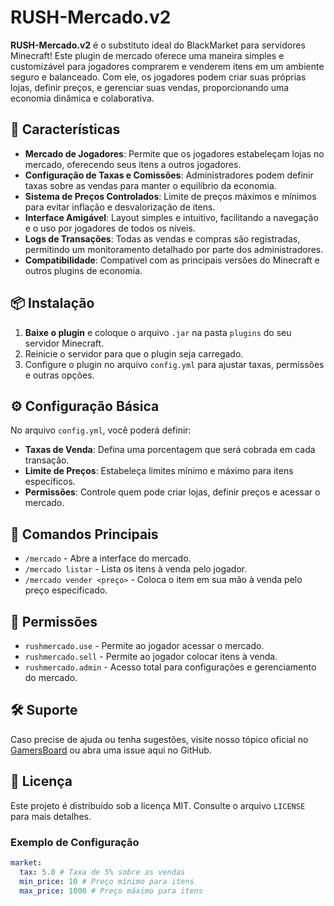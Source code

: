 # RUSH-Mercado.v2

**RUSH-Mercado.v2** é o substituto ideal do BlackMarket para servidores Minecraft! Este plugin de mercado oferece uma maneira simples e customizável para jogadores comprarem e venderem itens em um ambiente seguro e balanceado. Com ele, os jogadores podem criar suas próprias lojas, definir preços, e gerenciar suas vendas, proporcionando uma economia dinâmica e colaborativa.

## 📜 Características

- **Mercado de Jogadores**: Permite que os jogadores estabeleçam lojas no mercado, oferecendo seus itens a outros jogadores.
- **Configuração de Taxas e Comissões**: Administradores podem definir taxas sobre as vendas para manter o equilíbrio da economia.
- **Sistema de Preços Controlados**: Limite de preços máximos e mínimos para evitar inflação e desvalorização de itens.
- **Interface Amigável**: Layout simples e intuitivo, facilitando a navegação e o uso por jogadores de todos os níveis.
- **Logs de Transações**: Todas as vendas e compras são registradas, permitindo um monitoramento detalhado por parte dos administradores.
- **Compatibilidade**: Compatível com as principais versões do Minecraft e outros plugins de economia.

## 📦 Instalação

1. **Baixe o plugin** e coloque o arquivo `.jar` na pasta `plugins` do seu servidor Minecraft.
2. Reinicie o servidor para que o plugin seja carregado.
3. Configure o plugin no arquivo `config.yml` para ajustar taxas, permissões e outras opções.

## ⚙️ Configuração Básica

No arquivo `config.yml`, você poderá definir:

- **Taxas de Venda**: Defina uma porcentagem que será cobrada em cada transação.
- **Limite de Preços**: Estabeleça limites mínimo e máximo para itens específicos.
- **Permissões**: Controle quem pode criar lojas, definir preços e acessar o mercado.

## 📖 Comandos Principais

- `/mercado` - Abre a interface do mercado.
- `/mercado listar` - Lista os itens à venda pelo jogador.
- `/mercado vender <preço>` - Coloca o item em sua mão à venda pelo preço especificado.

## 🔑 Permissões

- `rushmercado.use` - Permite ao jogador acessar o mercado.
- `rushmercado.sell` - Permite ao jogador colocar itens à venda.
- `rushmercado.admin` - Acesso total para configurações e gerenciamento do mercado.

## 🛠 Suporte

Caso precise de ajuda ou tenha sugestões, visite nosso tópico oficial no [GamersBoard](https://gamersboard.com.br/topic/50297-rush-mercado-o-seu-substituto-do-blackmarket/) ou abra uma issue aqui no GitHub.

## 📜 Licença

Este projeto é distribuído sob a licença MIT. Consulte o arquivo `LICENSE` para mais detalhes.

### Exemplo de Configuração

```yaml
market:
  tax: 5.0 # Taxa de 5% sobre as vendas
  min_price: 10 # Preço mínimo para itens
  max_price: 1000 # Preço máximo para itens
